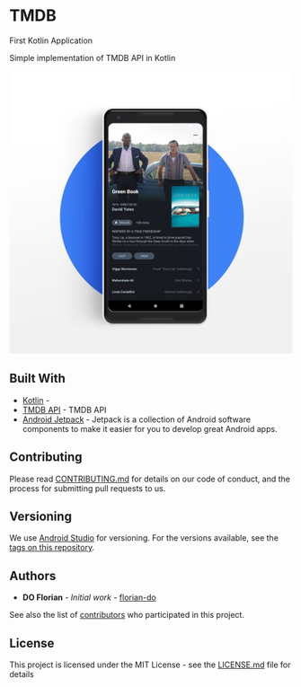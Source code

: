 # TMDB
First Kotlin Application

Simple implementation of TMDB API in Kotlin

![alt text](https://github.com/florian-do/TMDB/blob/master/app/src/main/TMDB.png)

## Built With

* [Kotlin](https://kotlinlang.org/) - 
* [TMDB API](https://developer.spotify.com/documentation/) - TMDB API
* [Android Jetpack](https://developer.android.com/jetpack/) - Jetpack is a collection of Android software components to make it easier for you to develop great Android apps.

## Contributing

Please read [CONTRIBUTING.md](https://gist.github.com/PurpleBooth/b24679402957c63ec426) for details on our code of conduct, and the process for submitting pull requests to us.

## Versioning

We use [Android Studio](http://semver.org/) for versioning. For the versions available, see the [tags on this repository](https://github.com/your/project/tags). 

## Authors

* **DO Florian** - *Initial work* - [florian-do](https://github.com/florian-do)

See also the list of [contributors](https://github.com/your/project/contributors) who participated in this project.

## License

This project is licensed under the MIT License - see the [LICENSE.md](LICENSE.md) file for details
